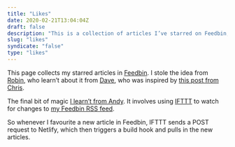 ```yaml
---
title: "Likes"
date: 2020-02-21T13:04:04Z
draft: false
description: "This is a collection of articles I’ve starred on Feedbin, my go-to RSS reader. Feedbin creates an RSS feed for these articles, which you can fetch and parse as text using JavaScript."
slug: "likes"
syndicate: "false"
type: "likes"
---
```


This page collects my starred articles in <a href="https://feedbin.com/" target="_blank" rel="noopener">Feedbin</a>. I stole the idea from [Robin](https://www.robinrendle.com/notes/rss-favorites), who learn’t about it from [Dave](https://daverupert.com/likes/), who was inspired by [this post from Chris](https://css-tricks.com/how-to-fetch-and-parse-rss-feeds-in-javascript/).

<div id="likes-list" class="Likes"></div>

The final bit of magic [I learn’t from Andy](https://hankchizljaw.com/wrote/jamstack-ifttt-and-netlify:-a-power-trio/#heading-back-to-power-trios). It involves using [IFTTT](https://ifttt.com/) to watch for changes to [my Feedbin RSS feed](https://feedbin.com/starred/e8b05a0c7620135a0be3cffa18aa898b.xml).

So whenever I favourite a new article in Feedbin, IFTTT sends a POST request to Netlify, which then triggers a build hook and pulls in the new articles.
